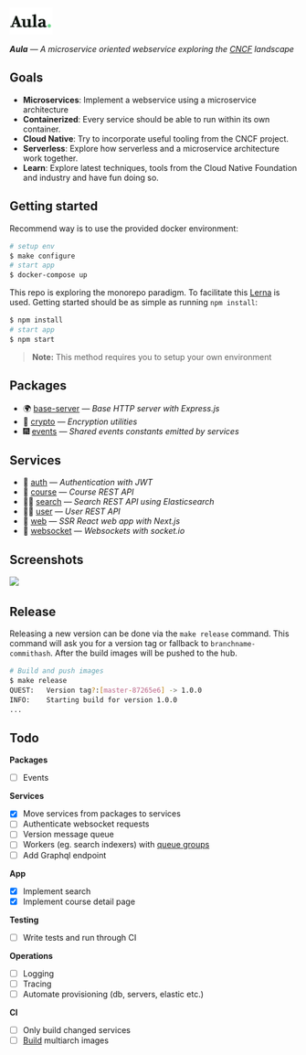 <img src="services/web/static/images/logo.svg" width="75"/>

_**Aula** — A microservice oriented webservice exploring the [CNCF](https://www.cncf.io/) landscape_

## Goals

* **Microservices**: Implement a webservice using a microservice architecture
* **Containerized**: Every service should be able to run within its own container.
* **Cloud Native**: Try to incorporate useful tooling from the CNCF project.
* **Serverless**: Explore how serverless and a microservice architecture work together.
* **Learn**: Explore latest techniques, tools from the Cloud Native Foundation and industry and have fun doing so.

## Getting started
Recommend way is to use the provided docker environment:

```sh
# setup env
$ make configure
# start app
$ docker-compose up
```

This repo is exploring the monorepo paradigm. To facilitate this [Lerna](https://github.com/lerna/lerna) is used. Getting started should be as simple as running `npm install`:

```sh
$ npm install
# start app
$ npm start
```

> **Note:** This method requires you to setup your own environment

## Packages
* 🌍 [base-server](packages/base-server) — *Base HTTP server with Express.js*
* 🔐 [crypto](packages/crypto) — *Encryption utilities*
* 🎆 [events](packages/events) — *Shared events constants emitted by services*

## Services
* 🔑 [auth](services/auth) — *Authentication with JWT*
* 📓 [course](services/course) — *Course REST API*
* 🕵️‍♂️ [search](services/search) — *Search REST API using Elasticsearch*
* 👨‍🎨 [user](services/user) — *User REST API*
* 🦄 [web](services/web) — *SSR React web app with Next.js*
* 🔮 [websocket](services/websocket) — *Websockets with socket.io*

## Screenshots
<img src="https://www.dropbox.com/s/plitnx02b7ek633/aula.png?raw=1">

## Release
Releasing a new version can be done via the `make release` command. This command will ask you for
a version tag or fallback to `branchname-commithash`. After the build images will be pushed to the
hub.

```sh
# Build and push images
$ make release
QUEST:   Version tag?:[master-87265e6] -> 1.0.0
INFO:    Starting build for version 1.0.0
...
```

## Todo
**Packages**
- [ ] Events

**Services**
- [x] Move services from packages to services
- [ ] Authenticate websocket requests
- [ ] Version message queue
- [ ] Workers (eg. search indexers) with [queue groups](https://nats-io.github.io/docs/developer/concepts/queue.html)
- [ ] Add Graphql endpoint

**App**
- [x] Implement search
- [x] Implement course detail page

**Testing**
- [ ] Write tests and run through CI

**Operations**
- [ ] Logging
- [ ] Tracing
- [ ] Automate provisioning (db, servers, elastic etc.)

**CI**
- [ ] Only build changed services
- [ ] [Build](https://engineering.docker.com/2019/04/multi-arch-images/) multiarch images
